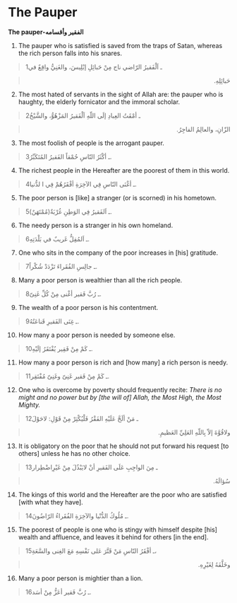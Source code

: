 The Pauper
==========

**The pauper-الفقير وأقسامه**

1. The pauper who is satisfied is saved from the traps of Satan, whereas
the rich person falls into his snares.

> 1ـ اَلْفَقيرُ الرّاضي ناج مِنْ حَبائِلِ إبْلِيسَ، والغَنِيُّ واقِعٌ في
<blockquote dir="rtl">
  <p>
حَبائِلِهِ.
  </p>
</blockquote>

2. The most hated of servants in the sight of Allah are: the pauper who
is haughty, the elderly fornicator and the immoral scholar.

> 2ـ أمْقَتُ العِبادِ إلَى اللّهِ اَلْفَقيرُ المَزْهُوُّ، والشَّيْخُ
<blockquote dir="rtl">
  <p>
الزّانِ، والعالِمُ الفاجِرُ.
  </p>
</blockquote>

3. The most foolish of people is the arrogant pauper.

> 3ـ أكْثَرُ النّاسِ حُمْقاً الفَقيرُ المُتَكَبِّرُ.

4. The richest people in the Hereafter are the poorest of them in this
world.

> 4ـ أغْنَى النّاسِ فِي الآخِرَةِ أفْقَرُهُمْ فِي ا لدُّنيا.

5. The poor person is [like] a stranger (or is scorned) in his hometown.

> 5ـ اَلفَقيرُ فِي الوَطِنِ غُرْبَةٌ(مُمْتَهَنٌ).

6. The needy person is a stranger in his own homeland.

> 6ـ اَلمُقِلُّ غَريبٌ في بَلْدَتِهِ.

7. One who sits in the company of the poor increases in [his] gratitude.

> 7ـ جالِسِ الفُقَراءَ تَزْدَدْ شُكْراً.

8. Many a poor person is wealthier than all the rich people.

> 8ـ رُبَّ فَقير أغْنى مِنْ كُلِّ غَنِىّ.

9. The wealth of a poor person is his contentment.

> 9ـ غِنَى الفَقيرِ قَناعَتُهُ.

10. How many a poor person is needed by someone else.

> 10ـ كَمْ مِنْ فَقِير يُفْتَقَرُ إلَيْهِ.

11. How many a poor person is rich and [how many] a rich person is
needy.

> 11ـ كَمْ مِنْ فَقير غَنِىّ وغَنِىّ مُفْتَقِر.

12. One who is overcome by poverty should frequently recite: *There is
no might and no power but by [the will of] Allah, the Most High, the
Most Mighty.*

> 12ـ مَنْ ألَحَّ عَلَيْهِ الفَقْرُ فَلْيُكْثِرْ مِنْ قَوْلِ: لاحَوْلَ
<blockquote dir="rtl">
  <p>
ولاقُوَّةَ إلاّ بِاللّهِ العَلِيِّ العَظيمِ.
  </p>
</blockquote>

13. It is obligatory on the poor that he should not put forward his
request [to others] unless he has no other choice.

> 13ـ مِنَ الواجِبِ عَلَى الفَقيرِ أنْ لايَبْذُلَ مِنْ غَيْرِاضْطِرار
<blockquote dir="rtl">
  <p>
سُؤالَهُ.
  </p>
</blockquote>

14. The kings of this world and the Hereafter are the poor who are
satisfied [with what they have].

> 14ـ مُلُوكُ الدُّنْيا والآخِرَةِ الفُقَراءُ الرّاضُونَ.

15. The poorest of people is one who is stingy with himself despite
[his] wealth and affluence, and leaves it behind for others [in the
end].

> 15ـ أفْقَرُ النّاسِ مَنْ قَتَّرَ عَلى نَفْسِهِ مَعَ الغِنى والسَّعَةِ،
<blockquote dir="rtl">
  <p>
وخَلَّفَهُ لِغَيْرِهِ.
  </p>
</blockquote>

16. Many a poor person is mightier than a lion.

> 16ـ رُبَّ فَقير أعَزُّ مِنْ أسَد.


